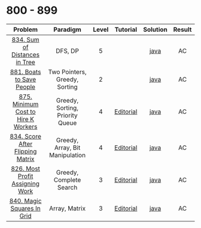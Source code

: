 # 800 - 899

|                                               Problem                                                |            Paradigm             | Level |                                       Tutorial                                       |                     Solution                      | Result |
| :--------------------------------------------------------------------------------------------------: | :-----------------------------: | :---: | :----------------------------------------------------------------------------------: | :-----------------------------------------------: | :----: |
|       [834. Sum of Distances in Tree](https://leetcode.com/problems/sum-of-distances-in-tree/)       |             DFS, DP             |   5   |                                                                                      |    [java](./834_Sum_of_Distances_in_Tree.java)    |   AC   |
|           [881. Boats to Save People](https://leetcode.com/problems/boats-to-save-people/)           |  Two Pointers, Greedy, Sorting  |   2   |                                                                                      |      [java](./881_Boats_to_Save_People.java)      |   AC   |
| [875. Minimum Cost to Hire K Workers](https://leetcode.com/problems/minimum-cost-to-hire-k-workers/) | Greedy, Sorting, Priority Queue |   4   | [Editorial](https://leetcode.com/problems/minimum-cost-to-hire-k-workers/editorial/) | [java](./875_Minimum_Cost_to_Hire_K_Workers.java) |   AC   |
|    [834. Score After Flipping Matrix](https://leetcode.com/problems/score-after-flipping-matrix/)    | Greedy, Array, Bit Manipulation |   4   |  [Editorial](https://leetcode.com/problems/score-after-flipping-matrix/editorial/)   |  [java](./861_Score_After_Flipping_Matrix.java)   |   AC   |
|     [826. Most Profit Assigning Work](https://leetcode.com/problems/most-profit-assigning-work/)     |     Greedy, Complete Search     |   3   |   [Editorial](https://leetcode.com/problems/most-profit-assigning-work/editorial/)   |   [java](./826_Most_Profit_Assigning_Work.java)   |   AC   |
|          [840. Magic Squares In Grid](https://leetcode.com/problems/magic-squares-in-grid/)          |          Array, Matrix          |   3   |     [Editorial](https://leetcode.com/problems/magic-squares-in-grid/editorial/)      |     [java](./840_Magic_Squares_In_Grid.java)      |   AC   |
